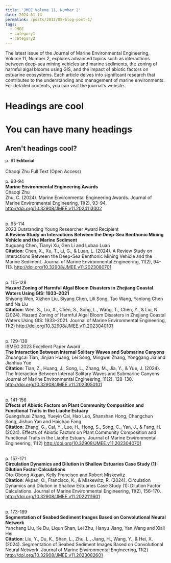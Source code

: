 ```yaml
---
title: 'JMEE Volume 11, Number 2'
date: 2024-01-14
permalink: /posts/2012/08/blog-post-1/
tags:
  - JMEE
  - category1
  - category2
---
```


The latest issue of the Journal of Marine Environmental Engineering, Volume 11, Number 2, explores advanced topics such as interactions between deep-sea mining vehicles and marine sediments, the zoning of harmful algal blooms using GIS, and the impact of abiotic factors on estuarine ecosystems. Each article delves into significant research that contributes to the understanding and management of marine environments. For detailed contents, you can visit the journal's website.

Headings are cool
======

You can have many headings
======

Aren't headings cool?
------

p. 91
**Editorial**  
<br/>Chaoqi Zhu
Full Text (Open Access)

p. 93-94
<br/>**Marine Environmental Engineering Awards**
<br/>Chaoqi Zhu
<br/>Zhu, C. (2024). Marine Environmental Engineering Awards. Journal of Marine Environmental Engineering, 11(2), 93-94. http://doi.org/10.32908/JMEE.v11.2024113002

<br/>p. 95-114
<br/>2023 Outstanding Young Researcher Award Recipient
<br/>**A Review Study on Interactions Between the Deep-Sea Benthonic Mining Vehicle and the Marine Sediment**
<br/>Xuguang Chen, Tianyi Xu, Gen Li and Lubao Luan
<br/>**Citation**: Chen, X., Xu, T., Li, G., & Luan, L. (2024). A Review Study on Interactions Between the Deep-Sea Benthonic Mining Vehicle and the Marine Sediment. Journal of Marine Environmental Engineering, 11(2), 94-113. http://doi.org/10.32908/JMEE.v11.2023080701

<br/>p. 115-128
<br/>**Hazard Zoning of Harmful Algal Bloom Disasters in Zhejiang Coastal Waters Using GIS: 1933–2021**
<br/>Shiyong Wen, Xizhen Liu, Siyang Chen, Lili Song, Tao Wang, Yanlong Chen and Na Liu
<br/>**Citation**: Wen, S., Liu, X., Chen, S., Song, L., Wang, T., Chen, Y., & Liu, N. (2024). Hazard Zoning of Harmful Algal Bloom Disasters in Zhejiang Coastal Waters Using GIS: 1933–2021. Journal of Marine Environmental Engineering, 11(2) http://doi.org/10.32908/JMEE.v11.2023040101

<br/>p. 129-139
<br/>ISMEG 2023 Excellent Paper Award
<br/>**The Interaction Between Internal Solitary Waves and Submarine Canyons**
<br/>Zhuangcai Tian, Jinjian Huang, Lei Song, Mingwei Zhang, Yonggang Jia and Jianhua Yue
<br/>**Citation**: Tian, Z., Huang, J., Song, L., Zhang, M., Jia, Y., & Yue, J. (2024). The Interaction Between Internal Solitary Waves and Submarine Canyons. Journal of Marine Environmental Engineering, 11(2), 128-138. http://doi.org/10.32908/JMEE.v11.2023050101

<br/>p. 141-156
<br/>**Effects of Abiotic Factors on Plant Community Composition and Functional Traits in the Liaohe Estuary**
<br/>Guangshuai Zhang, Yueyin Cai, Hao Luo, Shanshan Hong, Changchun Song, Jishun Yan and Haichao Fang
<br/>**Citation**: Zhang, G., Cai, Y., Luo, H., Hong, S., Song, C., Yan, J., & Fang, H. (2024). Effects of Abiotic Factors on Plant Community Composition and Functional Traits in the Liaohe Estuary. Journal of Marine Environmental Engineering, 11(2) http://doi.org/10.32908/JMEE.v11.2023040701

<br/>p. 157-171
<br/>**Circulation Dynamics and Dilution in Shallow Estuaries Case Study (1): Dilution Factor Calculations**
<br/>Oto-Obong Akpan, Kelly Francisco and Robert Miskewitz
<br/>**Citation**: Akpan, O., Francisco, K., & Miskewitz, R. (2024). Circulation Dynamics and Dilution in Shallow Estuaries Case Study (1): Dilution Factor Calculations. Journal of Marine Environmental Engineering, 11(2), 156-170. http://doi.org/10.32908/JMEE.v11.2022111601

<br/>p. 173-189
<br/>**Segmentation of Seabed Sediment Images Based on Convolutional Neural Network**
<br/>Yanchang Liu, Ke Du, Liqun Shan, Lei Zhu, Hanyu Jiang, Yan Wang and Xiali Hei
<br/>**Citation**: Liu, Y., Du, K., Shan, L., Zhu, L., Jiang, H., Wang, Y., & Hei, X. (2024). Segmentation of Seabed Sediment Images Based on Convolutional Neural Network. Journal of Marine Environmental Engineering, 11(2) http://doi.org/10.32908/JMEE.v11.2023082601
